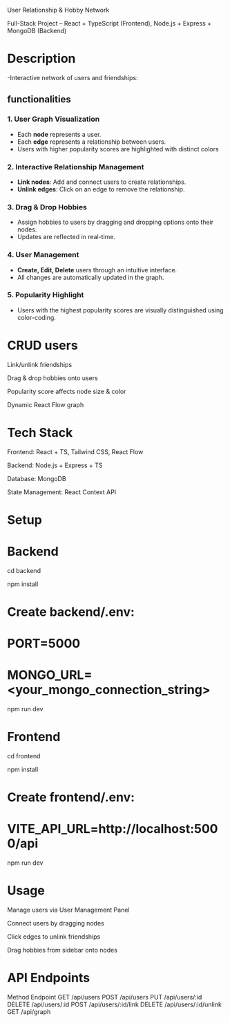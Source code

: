 User Relationship & Hobby Network

Full-Stack Project – React + TypeScript (Frontend), Node.js + Express + MongoDB (Backend)

# Description
-Interactive network of users and friendships:

## functionalities

### 1. User Graph Visualization
- Each **node** represents a user.
- Each **edge** represents a relationship between users.
- Users with higher popularity scores are highlighted with distinct colors



### 2. Interactive Relationship Management
- **Link nodes**: Add and connect users to create relationships.
- **Unlink edges**: Click on an edge to remove the relationship.

### 3. Drag & Drop Hobbies
- Assign hobbies to users by dragging and dropping options onto their nodes.
- Updates are reflected in real-time.

### 4. User Management
- **Create, Edit, Delete** users through an intuitive interface.
- All changes are automatically updated in the graph.

### 5. Popularity Highlight
- Users with the highest popularity scores are visually distinguished using color-coding.

# CRUD users

Link/unlink friendships

Drag & drop hobbies onto users

Popularity score affects node size & color

Dynamic React Flow graph

# Tech Stack

Frontend: React + TS, Tailwind CSS, React Flow

Backend: Node.js + Express + TS

Database: MongoDB

State Management: React Context API


# Setup

# Backend

 cd backend

 npm install

# Create backend/.env:
# PORT=5000
# MONGO_URL=<your_mongo_connection_string>

 npm run dev

# Frontend

cd frontend

npm install

# Create frontend/.env:
# VITE_API_URL=http://localhost:5000/api

npm run dev

# Usage

Manage users via User Management Panel

Connect users by dragging nodes

Click edges to unlink friendships

Drag hobbies from sidebar onto nodes

# API Endpoints
Method	Endpoint
GET	/api/users
POST	/api/users
PUT	/api/users/:id
DELETE	/api/users/:id
POST	/api/users/:id/link
DELETE	/api/users/:id/unlink
GET	/api/graph